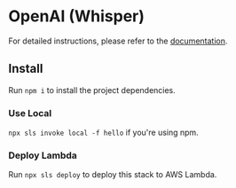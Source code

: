 # OpenAI (Whisper)

For detailed instructions, please refer to the [documentation](https://www.serverless.com/framework/docs/providers/aws/).

## Install

Run `npm i` to install the project dependencies.

### Use Local

`npx sls invoke local -f hello` if you're using npm.

### Deploy Lambda

Run `npx sls deploy` to deploy this stack to AWS Lambda.
